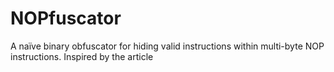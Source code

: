 # NOPfuscator
A naïve binary obfuscator for hiding valid instructions within multi-byte NOP instructions. Inspired by the article 

